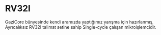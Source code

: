 # RV32I

GaziCore bünyesinde kendi aramızda yaptığımız yarışma için hazırlanmış, Ayrıcalıksız RV32I talimat setine sahip Single-cycle çalışan mikroişlemcidir.